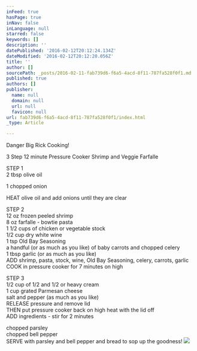 ```yaml
---
inFeed: true
hasPage: true
inNav: false
inLanguage: null
starred: false
keywords: []
description: ''
datePublished: '2016-02-12T20:12:24.134Z'
dateModified: '2016-02-12T20:12:20.056Z'
title: ''
author: []
sourcePath: _posts/2016-02-11-fab739d6-f6a5-4acd-8f11-787fa528f0f1.md
published: true
authors: []
publisher:
  name: null
  domain: null
  url: null
  favicon: null
url: fab739d6-f6a5-4acd-8f11-787fa528f0f1/index.html
_type: Article

---
```

Danger Big Rick Cooking!

3 Step 12 minute Pressure Cooker Shrimp and Veggie Farfalle

STEP 1  
2 tbsp olive oil

1 chopped onion

HEAT olive oil and add onions until they are clear

STEP 2  
12 oz frozen peeled shrimp  
8 oz farfalle - bowtie pasta  
1 1/2 cups of chicken or vegetable stock  
1/2 cup dry white wine  
1 tsp Old Bay Seasoning  
a handful (or as much as you like) of baby carrots and chopped celery  
1 tbsp garlic (or as much as you like)  
ADD shrimp, pasta, stock, wine, Old Bay Seasoning, celery, carrots, garlic  
COOK in pressure cooker for 7 minutes on high

STEP 3  
1/2 cup of 1/2 and 1/2 or heavy cream  
1 cup grated Parmesan cheese  
salt and pepper (as much as you like)  
RELEASE pressure and remove lid  
THEN put pressure cooker back on high heat with the lid off  
ADD ingredients - stir for 2 minutes

chopped parsley  
chopped bell pepper  
SERVE with parsley and bell pepper and bread to sop up the goodness!
![](https://the-grid-user-content.s3-us-west-2.amazonaws.com/492de54e-379b-4f40-8a89-4da1ac4f02a2.jpg)